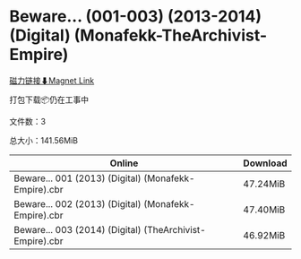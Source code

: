# Beware... (001-003) (2013-2014) (Digital) (Monafekk-TheArchivist-Empire)

[磁力链接⬇Magnet Link](magnet:?xt=urn:btih:0d59321b8dfb4e26099dc5a0c7d4255bad3ab9d2&dn=Beware...%20%28001-003%29%20%282013-2014%29%20%28Digital%29%20%28Monafekk-TheArchivist-Empire%29)

打包下载📦仍在工事中

文件数：3

总大小：141.56MiB

Online | Download
--- | ---
Beware... 001 (2013) (Digital) (Monafekk-Empire).cbr | 47.24MiB
Beware... 002 (2013) (Digital) (Monafekk-Empire).cbr | 47.40MiB
Beware... 003 (2014) (Digital) (TheArchivist-Empire).cbr | 46.92MiB